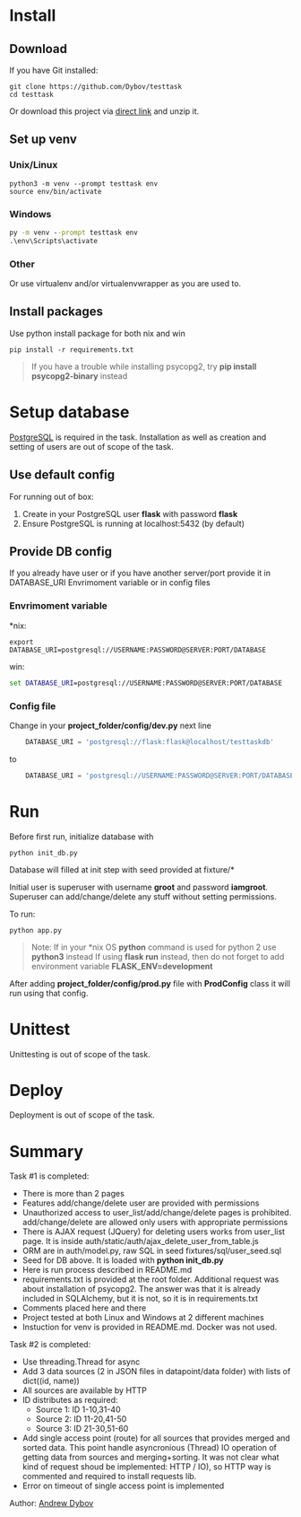 # Install

## Download

If you have Git installed:
```console
git clone https://github.com/Dybov/testtask
cd testtask
```

Or download this project via [direct link](https://github.com/Dybov/testtask/archive/refs/heads/master.zip) and unzip it.

## Set up venv

### Unix/Linux

```console
python3 -m venv --prompt testtask env
source env/bin/activate
```

### Windows

```cmd
py -m venv --prompt testtask env
.\env\Scripts\activate
```

### Other

Or use virtualenv and/or virtualenvwrapper as you are used to.

## Install packages

Use python install package for both nix and win
```console
pip install -r requirements.txt
```

>If you have a trouble while installing psycopg2, try **pip install psycopg2-binary** instead 

# Setup database

[PostgreSQL](https://www.postgresql.org/) is required in the task.
Installation as well as creation and setting of users are out of scope of the task.

## Use default config

For running out of box:
1. Create in your PostgreSQL user **flask** with password **flask**
2. Ensure PostgreSQL is running at localhost:5432 (by default)

## Provide DB config

If you already have user or if you have another server/port provide it in DATABASE_URI Envrimoment variable or in config files

### Envrimoment variable
\*nix:
```console
export DATABASE_URI=postgresql://USERNAME:PASSWORD@SERVER:PORT/DATABASE
```
win:
```cmd
set DATABASE_URI=postgresql://USERNAME:PASSWORD@SERVER:PORT/DATABASE
```

### Config file

Change in your **project_folder/config/dev.py** next line
```python
    DATABASE_URI = 'postgresql://flask:flask@localhost/testtaskdb'
```
to
```python
    DATABASE_URI = 'postgresql://USERNAME:PASSWORD@SERVER:PORT/DATABASE'
```

# Run

Before first run, initialize database with
```console
python init_db.py
```

Database will filled at init step with seed provided at fixture/*

Initial user is superuser with username **groot** and password **iamgroot**. Superuser can add/change/delete any stuff without setting permissions.

To run:
```console
python app.py
```
>Note: If in your \*nix OS **python** command is used for python 2 use **python3** instead
>If using **flask run** instead, then do not forget to add environment variable **FLASK_ENV=development**  

After adding **project_folder/config/prod.py** file with **ProdConfig** class it will run using that config.

# Unittest

Unittesting is out of scope of the task.

# Deploy

Deployment is out of scope of the task.

# Summary

Task #1 is completed:
- There is more than 2 pages
- Features add/change/delete user are provided with permissions
- Unauthorized access to user_list/add/change/delete pages is prohibited. add/change/delete are allowed only users with appropriate permissions
- There is AJAX request (JQuery) for deleting users works from user_list page. It is inside auth/static/auth/ajax_delete_user_from_table.js
- ORM are in auth/model.py, raw SQL in seed fixtures/sql/user_seed.sql
- Seed for DB above. It is loaded with **python init_db.py**
- Here is run process described in README.md
- requirements.txt is provided at the root folder. Additional request was about installation of psycopg2. The answer was that it is already included in SQLAlchemy, but it is not, so it is in requirements.txt
- Comments placed here and there
- Project tested at both Linux and Windows at 2 different machines
- Instuction for venv is provided in README.md. Docker was not used.

Task #2 is completed:
- Use threading.Thread for async
- Add 3 data sources (2 in JSON files in datapoint/data folder) with lists of dict((id, name))
- All sources are available by HTTP
- ID distributes as required:
	- Source 1: ID 1-10,31-40
	- Source 2: ID 11-20,41-50
	- Source 3: ID 21-30,51-60
- Add single access point (route) for all sources that provides merged and sorted data. This point handle asyncronious (Thread) IO operation of getting data from sources and merging+sorting. It was not clear what kind of request shoud be implemented: HTTP / IO), so HTTP way is commented and required to install requests lib.
- Error on timeout of single access point is implemented

Author: [Andrew Dybov](mailto:dybov.andrew@gmail.com)
